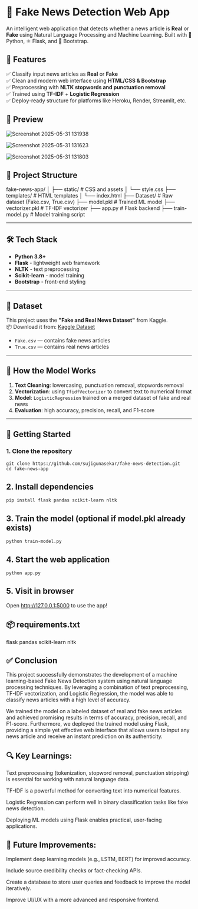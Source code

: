 # 📰 Fake News Detection Web App

An intelligent web application that detects whether a news article is **Real** or **Fake** using Natural Language Processing and Machine Learning. Built with 🐍 Python, ⚛️ Flask, and 🎨 Bootstrap.



## 🌟 Features

✅ Classify input news articles as **Real** or **Fake**  
✅ Clean and modern web interface using **HTML/CSS & Bootstrap**  
✅ Preprocessing with **NLTK stopwords and punctuation removal**  
✅ Trained using **TF-IDF** + **Logistic Regression**  
✅ Deploy-ready structure for platforms like Heroku, Render, Streamlit, etc.



## 🎥 Preview
![Screenshot 2025-05-31 131938](https://github.com/user-attachments/assets/bdf3ed6d-18d8-44ae-8f41-3b96b0efdadf)

![Screenshot 2025-05-31 131623](https://github.com/user-attachments/assets/4638016b-4227-4837-b9ce-fa91843cd8ce)

![Screenshot 2025-05-31 131803](https://github.com/user-attachments/assets/02ec7afb-2361-4b83-bc7e-2c4e65b89cc9)



## 📁 Project Structure

fake-news-app/
│
├── static/ # CSS and assets
│ └── style.css
├── templates/ # HTML templates
│ └── index.html
├── Dataset/ # Raw dataset (Fake.csv, True.csv)
├── model.pkl # Trained ML model
├── vectorizer.pkl # TF-IDF vectorizer
├── app.py # Flask backend
├── train-model.py # Model training script


---

## 🛠 Tech Stack

- **Python 3.8+**
- **Flask** - lightweight web framework
- **NLTK** - text preprocessing
- **Scikit-learn** - model training
- **Bootstrap** - front-end styling

---

## 🧠 Dataset

This project uses the **"Fake and Real News Dataset"** from Kaggle.  
📦 Download it from: [Kaggle Dataset](https://www.kaggle.com/datasets/clmentbisaillon/fake-and-real-news-dataset)

- `Fake.csv` — contains fake news articles  
- `True.csv` — contains real news articles

---

## 🧪 How the Model Works

1. **Text Cleaning**: lowercasing, punctuation removal, stopwords removal  
2. **Vectorization**: using `TfidfVectorizer` to convert text to numerical format  
3. **Model**: `LogisticRegression` trained on a merged dataset of fake and real news  
4. **Evaluation**: high accuracy, precision, recall, and F1-score  

---

## 🚀 Getting Started

### 1. Clone the repository

```
git clone https://github.com/sujigunasekar/fake-news-detection.git
cd fake-news-app
```
## 2. Install dependencies
```
pip install flask pandas scikit-learn nltk
```
## 3. Train the model (optional if model.pkl already exists)
```
python train-model.py
```
## 4. Start the web application
```
python app.py
```
## 5. Visit in browser

Open http://127.0.0.1:5000 to use the app!

## 📦 requirements.txt

flask
pandas
scikit-learn
nltk

## ✅ Conclusion
This project successfully demonstrates the development of a machine learning-based Fake News Detection system using natural language processing techniques. By leveraging a combination of text preprocessing, TF-IDF vectorization, and Logistic Regression, the model was able to classify news articles with a high level of accuracy.

We trained the model on a labeled dataset of real and fake news articles and achieved promising results in terms of accuracy, precision, recall, and F1-score. Furthermore, we deployed the trained model using Flask, providing a simple yet effective web interface that allows users to input any news article and receive an instant prediction on its authenticity.

## 🔍 Key Learnings:
Text preprocessing (tokenization, stopword removal, punctuation stripping) is essential for working with natural language data.

TF-IDF is a powerful method for converting text into numerical features.

Logistic Regression can perform well in binary classification tasks like fake news detection.

Deploying ML models using Flask enables practical, user-facing applications.

## 🚀 Future Improvements:
Implement deep learning models (e.g., LSTM, BERT) for improved accuracy.

Include source credibility checks or fact-checking APIs.

Create a database to store user queries and feedback to improve the model iteratively.

Improve UI/UX with a more advanced and responsive frontend.

